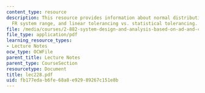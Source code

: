 ```yaml
---
content_type: resource
description: This resource provides information about normal distribution, multiple
  FR system range, and linear tolerancing vs. statistical tolerancing.
file: /media/courses/2-882-system-design-and-analysis-based-on-ad-and-complexity-theories-spring-2005/fb177edab6fe68a8e92989267c151e8b_lec228.pdf
file_type: application/pdf
learning_resource_types:
- Lecture Notes
ocw_type: OCWFile
parent_title: Lecture Notes
parent_type: CourseSection
resourcetype: Document
title: lec228.pdf
uid: fb177eda-b6fe-68a8-e929-89267c151e8b
---
```

